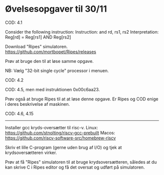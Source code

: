 # Øvelsesopgaver til 30/11

COD: 4.1

Consider the following instruction:
Instruction: and rd, rs1, rs2
Interpretation: Reg[rd] = Reg[rs1] AND Reg[rs2]


Download "Ripes" simulatoren.
https://github.com/mortbopet/Ripes/releases

Prøv at bruge den til at løse samme opgave.

NB: Vælg "32-bit single cycle" processor i menuen.


COD: 4.2

COD: 4.5, men med instruktionen 0x00c6aa23.



Prøv også at bruge Ripes til at at løse denne opgave.
Er Ripes og COD enige i deres beskrivelse af maskinen.

COD: 4.6, 4.15

----------

Installer gcc kryds-oversætter til risc-v.
Linux: https://github.com/stnolting/riscv-gcc-prebuilt
Macos: https://github.com/riscv-software-src/homebrew-riscv

Skriv et lille C-program (gerne uden brug af I/O) og tjek
at krydsoversætteren virker.

Prøv at få "Ripes" simulatoren til at bruge krydsoversætteren,
således at du kan skrive C i Ripes editor og få det oversat
og udført på simulatoren.

